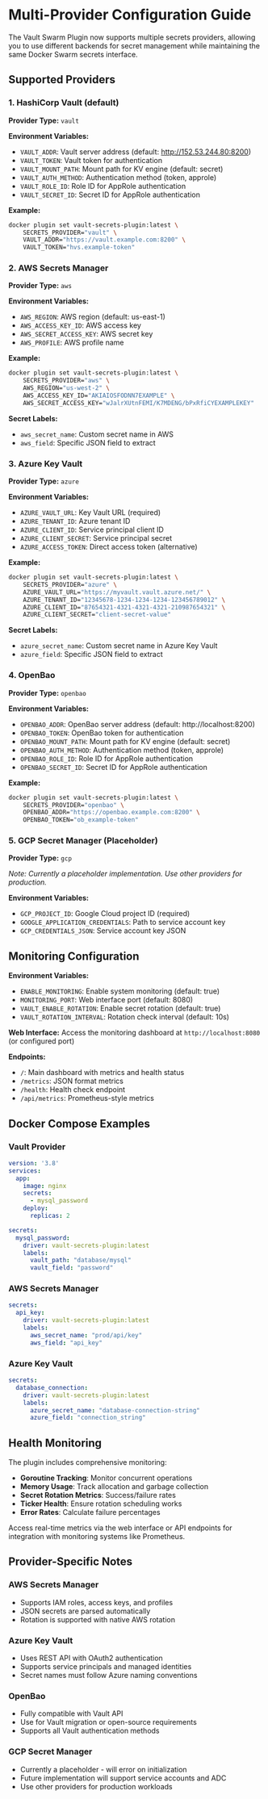 # Multi-Provider Configuration Guide

The Vault Swarm Plugin now supports multiple secrets providers, allowing you to use different backends for secret management while maintaining the same Docker Swarm secrets interface.

## Supported Providers

### 1. HashiCorp Vault (default)
**Provider Type:** `vault`

**Environment Variables:**
- `VAULT_ADDR`: Vault server address (default: http://152.53.244.80:8200)
- `VAULT_TOKEN`: Vault token for authentication
- `VAULT_MOUNT_PATH`: Mount path for KV engine (default: secret)
- `VAULT_AUTH_METHOD`: Authentication method (token, approle)
- `VAULT_ROLE_ID`: Role ID for AppRole authentication
- `VAULT_SECRET_ID`: Secret ID for AppRole authentication

**Example:**
```bash
docker plugin set vault-secrets-plugin:latest \
    SECRETS_PROVIDER="vault" \
    VAULT_ADDR="https://vault.example.com:8200" \
    VAULT_TOKEN="hvs.example-token"
```

### 2. AWS Secrets Manager
**Provider Type:** `aws`

**Environment Variables:**
- `AWS_REGION`: AWS region (default: us-east-1)
- `AWS_ACCESS_KEY_ID`: AWS access key
- `AWS_SECRET_ACCESS_KEY`: AWS secret key
- `AWS_PROFILE`: AWS profile name

**Example:**
```bash
docker plugin set vault-secrets-plugin:latest \
    SECRETS_PROVIDER="aws" \
    AWS_REGION="us-west-2" \
    AWS_ACCESS_KEY_ID="AKIAIOSFODNN7EXAMPLE" \
    AWS_SECRET_ACCESS_KEY="wJalrXUtnFEMI/K7MDENG/bPxRfiCYEXAMPLEKEY"
```

**Secret Labels:**
- `aws_secret_name`: Custom secret name in AWS
- `aws_field`: Specific JSON field to extract

### 3. Azure Key Vault
**Provider Type:** `azure`

**Environment Variables:**
- `AZURE_VAULT_URL`: Key Vault URL (required)
- `AZURE_TENANT_ID`: Azure tenant ID
- `AZURE_CLIENT_ID`: Service principal client ID
- `AZURE_CLIENT_SECRET`: Service principal secret
- `AZURE_ACCESS_TOKEN`: Direct access token (alternative)

**Example:**
```bash
docker plugin set vault-secrets-plugin:latest \
    SECRETS_PROVIDER="azure" \
    AZURE_VAULT_URL="https://myvault.vault.azure.net/" \
    AZURE_TENANT_ID="12345678-1234-1234-1234-123456789012" \
    AZURE_CLIENT_ID="87654321-4321-4321-4321-210987654321" \
    AZURE_CLIENT_SECRET="client-secret-value"
```

**Secret Labels:**
- `azure_secret_name`: Custom secret name in Azure Key Vault
- `azure_field`: Specific JSON field to extract

### 4. OpenBao
**Provider Type:** `openbao`

**Environment Variables:**
- `OPENBAO_ADDR`: OpenBao server address (default: http://localhost:8200)
- `OPENBAO_TOKEN`: OpenBao token for authentication
- `OPENBAO_MOUNT_PATH`: Mount path for KV engine (default: secret)
- `OPENBAO_AUTH_METHOD`: Authentication method (token, approle)
- `OPENBAO_ROLE_ID`: Role ID for AppRole authentication
- `OPENBAO_SECRET_ID`: Secret ID for AppRole authentication

**Example:**
```bash
docker plugin set vault-secrets-plugin:latest \
    SECRETS_PROVIDER="openbao" \
    OPENBAO_ADDR="https://openbao.example.com:8200" \
    OPENBAO_TOKEN="ob_example-token"
```

### 5. GCP Secret Manager (Placeholder)
**Provider Type:** `gcp`

*Note: Currently a placeholder implementation. Use other providers for production.*

**Environment Variables:**
- `GCP_PROJECT_ID`: Google Cloud project ID (required)
- `GOOGLE_APPLICATION_CREDENTIALS`: Path to service account key
- `GCP_CREDENTIALS_JSON`: Service account key JSON

## Monitoring Configuration

**Environment Variables:**
- `ENABLE_MONITORING`: Enable system monitoring (default: true)
- `MONITORING_PORT`: Web interface port (default: 8080)
- `VAULT_ENABLE_ROTATION`: Enable secret rotation (default: true)
- `VAULT_ROTATION_INTERVAL`: Rotation check interval (default: 10s)

**Web Interface:**
Access the monitoring dashboard at `http://localhost:8080` (or configured port)

**Endpoints:**
- `/`: Main dashboard with metrics and health status
- `/metrics`: JSON format metrics
- `/health`: Health check endpoint
- `/api/metrics`: Prometheus-style metrics

## Docker Compose Examples

### Vault Provider
```yaml
version: '3.8'
services:
  app:
    image: nginx
    secrets:
      - mysql_password
    deploy:
      replicas: 2

secrets:
  mysql_password:
    driver: vault-secrets-plugin:latest
    labels:
      vault_path: "database/mysql"
      vault_field: "password"
```

### AWS Secrets Manager
```yaml
secrets:
  api_key:
    driver: vault-secrets-plugin:latest
    labels:
      aws_secret_name: "prod/api/key"
      aws_field: "api_key"
```

### Azure Key Vault
```yaml
secrets:
  database_connection:
    driver: vault-secrets-plugin:latest
    labels:
      azure_secret_name: "database-connection-string"
      azure_field: "connection_string"
```

## Health Monitoring

The plugin includes comprehensive monitoring:

- **Goroutine Tracking**: Monitor concurrent operations
- **Memory Usage**: Track allocation and garbage collection
- **Secret Rotation Metrics**: Success/failure rates
- **Ticker Health**: Ensure rotation scheduling works
- **Error Rates**: Calculate failure percentages

Access real-time metrics via the web interface or API endpoints for integration with monitoring systems like Prometheus.

## Provider-Specific Notes

### AWS Secrets Manager
- Supports IAM roles, access keys, and profiles
- JSON secrets are parsed automatically
- Rotation is supported with native AWS rotation

### Azure Key Vault
- Uses REST API with OAuth2 authentication
- Supports service principals and managed identities
- Secret names must follow Azure naming conventions

### OpenBao
- Fully compatible with Vault API
- Use for Vault migration or open-source requirements
- Supports all Vault authentication methods

### GCP Secret Manager
- Currently a placeholder - will error on initialization
- Future implementation will support service accounts and ADC
- Use other providers for production workloads